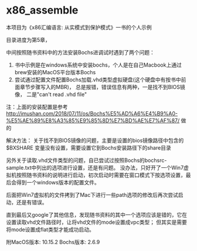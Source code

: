# x86_assemble

本项目为《x86汇编语言: 从实模式到保护模式》一书的个人示例

目录进度为第5章，

中间按照随书资料中的方法安装Bochs进调试时遇到了两个问题：
1. 书中示例是在windows系统中安装bochs，个人是在自己Macbook上通过brew安装的MacOS平台版本Bochs
2. 尝试通过配置文件配置Bochs加载.vhd类型虚拟硬盘(这个硬盘中有按书中前面章节步骤写入的MBR)，
   总是报错，错误信息有两种，一是找不到BIOS镜像， 二是"can't read .vhd file"

注：上面的安装配置是参考 http://imushan.com/2018/07/11/os/Bochs%E5%AD%A6%E4%B9%A0-%E5%AE%89%E8%A3%85%E9%85%8D%E7%BD%AE%E7%AF%87/ 做的


解决方法：
关于找不到BIOS镜像的问题，主要是设置的bios镜像路径中包含的 $BXSHARE 变量没有设置，需要设置它到Bochs安装路径下的share目录

另外关于读取.vhd文件类型的问题，自已尝试过按照Bochs的bochsrc-sample.txt中列出的选项进行设置，还是有问题。
没办法，只好开了一个Win7虚拟机按照随书资料的说明进行启动，初次启动时需要在窗口模式下按选项设置，最后会得到一个windows版本的配置文件。

后面把Win7虚拟机的文件拷到了Mac下进行一些path选项的修改后再次尝试启动，还是有错误。

直到最后又google了其他信息，发现随书资料的其中一个选项应该是错的，它在设置读取vhd文件路径时，让将vhd文件的mode设置成vpc类型；
但其实是需要将mode设置成flat类型才能成功启动。

附MacOS版本: 10.15.2
Bochs版本: 2.6.9
